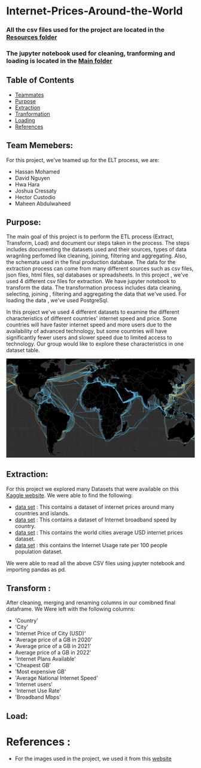 # Internet-Prices-Around-the-World

 ### All the csv files used for the project are located in the [Resources folder](/Resources)
 ### The jupyter notebook used for cleaning, tranforming and loading is located in the [Main folder](InternetPricesWorldWide_Notebook.ipynb)

## Table of Contents

* [Teammates](#team-memebers)
* [Purpose](#purpose)
* [Extraction](#extraction)
* [Tranformation](#transform)
* [Loading](#load)
* [References](#references)


## Team Memebers: 
For this project, we've teamed up for the ELT process, we are:

* Hassan Mohamed
* David Nguyen
* Hwa Hara
* Joshua Cressaty
* Hector Custodio
* Maheen Abdulwaheed


## Purpose: 
 The main goal of this project is to perform the ETL process (Extract, Transform, Load) and document our steps taken in the process. The steps includes documenting the datasets used and their sources, types of data wragnling perfomed like cleaning, joining, filtering and aggregating. Also, the schemata used in the final production database.  The data for the extraction process can come from many different sources such as csv files, json files, html files, sql databases or spreadsheets. In this project , we've used 4 different csv files for extraction. We have jupyter notebook to transform the data. The transformation process includes data cleaning, selecting, joining , filtering and aggregating the data that we've used. For loading the data , we've used PostgreSql. 

 In this project we've used 4 different datasets to examine the different characteristics of different countries' internet speed and price. Some countries will have faster internet speed and more users due to the availability of advanced technology, but some countries will have significantly fewer users and slower speed due to limited access to technology. Our group would like to explore these characteristics in one dataset table.

 ![Image](/Images/ForREADMe.png)


 ## Extraction:

 For this project we explored many Datasets that were available on this [Kaggle website](https://www.kaggle.com). We were able to find the following:

 * [data set](https://www.kaggle.com/datasets/ramjasmaurya/1-gb-internet-price) : This contains a dataset of internet prices around many countries and islands. 
 * [data set](https://www.kaggle.com/datasets/prasertk/internet-broadband-and-mobile-speeds-by-country) : This contains a dataset of Internet broadband speed by country.
 * [data set](https://www.kaggle.com/datasets/cityapiio/world-cities-average-internet-prices-2020) : This contains the world cities average USD internet prices dataset.
 * [data set](https://www.kaggle.com/datasets/sansuthi/gapminder-internet) : this contains the Internet Usage rate per 100 people population dataset.

 We were able to read all the above CSV files using jupyter notebook and importing pandas as pd. 


 ## Transform :
 
 After cleaning, merging and renaming columns in our comibned final dataframe. We Were left with the following columns:

 * 'Country'
 * 'City'
 * 'Internet Price of City (USD)'
 * 'Average price of a GB in 2020'
 * 'Average price of a GB in 2021'
 * Average price of a GB in 2022'
 * 'Internet Plans Available'
 * 'Cheapest GB'
 * 'Most expensive GB'
 * 'Average National Internet Speed'
 * 'Internet users'
 * 'Internet Use Rate'
 * 'Broadband Mbps'

## Load:


# References :

* For the images used in the project, we used it from this [website](https://images.search.yahoo.com/search/images;_ylt=AwrEtVcguBhjYaIScVpXNyoA;_ylu=Y29sbwNiZjEEcG9zAzEEdnRpZAMEc2VjA3BpdnM-?p=internet+around+the+worl&fr2=piv-web&type=E211US714G0&fr=mcafee#id=21&iurl=https%3A%2F%2Fstatic01.nyt.com%2Fimages%2F2019%2F03%2F07%2Ftechnology%2Finternet-cables-oceans-1552081048106%2Finternet-cables-oceans-1552081048106-facebookJumbo-v5.png&action=click)



  




 





